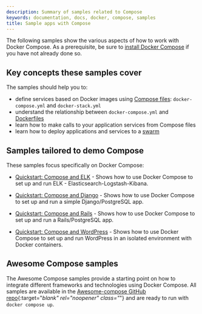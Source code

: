 ```yaml
---
description: Summary of samples related to Compose
keywords: documentation, docs, docker, compose, samples
title: Sample apps with Compose
---
```


The following samples show the various aspects of how to work with Docker
Compose. As a prerequisite, be sure to [install Docker Compose](install/index.md)
if you have not already done so.

## Key concepts these samples cover

The samples should help you to:

- define services based on Docker images using
  [Compose files](compose-file/index.md): `docker-compose.yml` and
  `docker-stack.yml`
- understand the relationship between `docker-compose.yml` and
  [Dockerfiles](/engine/reference/builder/)
- learn how to make calls to your application services from Compose files
- learn how to deploy applications and services to a [swarm](../engine/swarm/index.md)

## Samples tailored to demo Compose

These samples focus specifically on Docker Compose:

- [Quickstart: Compose and ELK](https://github.com/docker/awesome-compose/tree/master/elasticsearch-logstash-kibana/README.md) - Shows
  how to use Docker Compose to set up and run ELK - Elasticsearch-Logstash-Kibana.

- [Quickstart: Compose and Django](https://github.com/docker/awesome-compose/tree/master/official-documentation-samples/django/README.md) - Shows
  how to use Docker Compose to set up and run a simple Django/PostgreSQL app.

- [Quickstart: Compose and Rails](https://github.com/docker/awesome-compose/tree/master/official-documentation-samples/rails/README.md) - Shows
  how to use Docker Compose to set up and run a Rails/PostgreSQL app.

- [Quickstart: Compose and WordPress](https://github.com/docker/awesome-compose/tree/master/official-documentation-samples/wordpress/README.md) - Shows
  how to use Docker Compose to set up and run WordPress in an isolated
  environment with Docker containers.

## Awesome Compose samples

The Awesome Compose samples provide a starting point on how to integrate different frameworks and technologies using Docker Compose. All samples are available in the [Awesome-compose GitHub repo](https://github.com/docker/awesome-compose){:target="_blank" rel="noopener" class="_"} and are ready to run with `docker compose up`.
